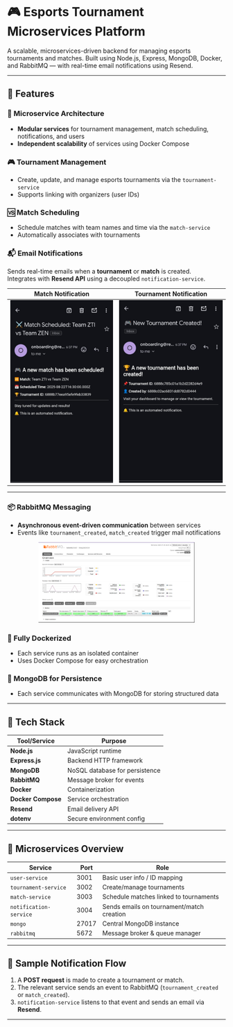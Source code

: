 # 🎮 Esports Tournament Microservices Platform

A scalable, microservices-driven backend for managing esports tournaments and matches. Built using Node.js, Express, MongoDB, Docker, and RabbitMQ — with real-time email notifications using Resend.

---

## 🚀 Features

### 🧩 Microservice Architecture
- **Modular services** for tournament management, match scheduling, notifications, and users
- **Independent scalability** of services using Docker Compose

### 🎮 Tournament Management
- Create, update, and manage esports tournaments via the `tournament-service`
- Supports linking with organizers (user IDs)

### 🆚 Match Scheduling
- Schedule matches with team names and time via the `match-service`
- Automatically associates with tournaments

### 📬 Email Notifications

Sends real-time emails when a **tournament** or **match** is created.  
Integrates with **Resend API** using a decoupled `notification-service`.

| Match Notification | Tournament Notification |
|--------------------|--------------------------|
| <img src="assets/email-preview-1.jpg" width="360"/> | <img src="assets/email-preview-2.jpg" width="360"/> |

---

### 📦 RabbitMQ Messaging

- **Asynchronous event-driven communication** between services  
- Events like `tournament_created`, `match_created` trigger mail notifications

<p align="center">
  <img src="assets/RabbitMQ.png" width="360"/>
</p>


### 🐳 Fully Dockerized
- Each service runs as an isolated container
- Uses Docker Compose for easy orchestration

### 📁 MongoDB for Persistence
- Each service communicates with MongoDB for storing structured data

---

## 🧱 Tech Stack

| Tool/Service      | Purpose                          |
|-------------------|----------------------------------|
| **Node.js**       | JavaScript runtime               |
| **Express.js**    | Backend HTTP framework           |
| **MongoDB**       | NoSQL database for persistence   |
| **RabbitMQ**      | Message broker for events        |
| **Docker**        | Containerization                 |
| **Docker Compose**| Service orchestration            |
| **Resend**        | Email delivery API               |
| **dotenv**        | Secure environment config        |

---

## 📂 Microservices Overview

| Service               | Port  | Role                                      |
|-----------------------|-------|-------------------------------------------|
| `user-service`        | 3001  | Basic user info / ID mapping              |
| `tournament-service`  | 3002  | Create/manage tournaments                 |
| `match-service`       | 3003  | Schedule matches linked to tournaments    |
| `notification-service`| 3004  | Sends emails on tournament/match creation |
| `mongo`               | 27017 | Central MongoDB instance                  |
| `rabbitmq`            | 5672  | Message broker & queue manager            |

---

## 📩 Sample Notification Flow

1. A **POST request** is made to create a tournament or match.
2. The relevant service sends an event to RabbitMQ (`tournament_created` or `match_created`).
3. `notification-service` listens to that event and sends an email via **Resend**.

---
